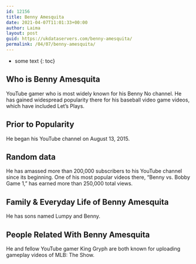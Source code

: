 ```yaml
---
id: 12156
title: Benny Amesquita
date: 2021-04-07T11:01:33+00:00
author: Laima
layout: post
guid: https://ukdataservers.com/benny-amesquita/
permalink: /04/07/benny-amesquita/
---
```


* some text
{: toc}


## Who is Benny Amesquita
                  
                  
                  
YouTube gamer who is most widely known for his Benny No channel. He has gained widespread popularity there for his baseball video game videos, which have included Let&#8217;s Plays.
                  
              
            
              
            
                
                
                
## Prior to Popularity
                  
                  
                  
He began his YouTube channel on August 13, 2015.
                  
              
            
              
            
                
                
                
## Random data
                  
                  
                  
He has amassed more than 200,000 subscribers to his YouTube channel since its beginning. One of his most popular videos there, &#8220;Benny vs. Bobby Game 1,&#8221; has earned more than 250,000 total views.
                  
              
            
              
            
                
                
                
## Family & Everyday Life of Benny Amesquita
                  
                  
                  
He has sons named Lumpy and Benny.
                  
              
            
              
            
                
                
                
## People Related With Benny Amesquita
                  
                  
                  
He and fellow YouTube gamer King Gryph are both known for uploading gameplay videos of MLB: The Show.
                  
              
            
              
            
                
              
            
              
              
            
            
              
            
          
          
          